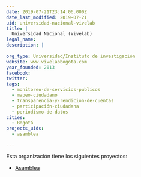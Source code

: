 ```yaml
---
date: 2019-07-21T23:14:06.000Z
date_last_modified: 2019-07-21
uid: universidad-nacional-vivelab
title: |
  Universidad Nacional (Vivelab)
legal_name: 
description: |
  
org_type: Universidad/Instituto de investigación
website: www.vivelabbogota.com
year_founded: 2013
facebook: 
twitter: 
tags:
  - monitoreo-de-servicios-publicos
  - mapeo-ciudadano
  - transparencia-y-rendicion-de-cuentas
  - participación-ciudadana
  - periodismo-de-datos
cities: 
  - Bogotá
projects_uids:
  - asamblea

---
```


Esta organización tiene los siguientes proyectos:

- [Asamblea](/proyectos/asamblea)
